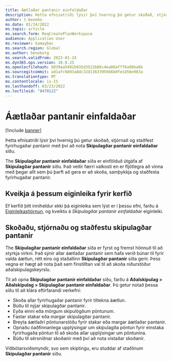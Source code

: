 ```yaml
---
title: Áætlaðar pantanir einfaldaðar
description: Þetta efnisatriði lýsir því hvernig þú getur skoðað, stjórnað og staðfest áætlaðar pantanir með því að nota einfaldaða síðuna Fyrirhugaðar pantanir.
author: t-benebo
ms.date: 01/24/2022
ms.topic: article
ms.search.form: ReqCreatePlanWorkspace
audience: Application User
ms.reviewer: kamaybac
ms.search.region: Global
ms.author: benebotg
ms.search.validFrom: 2022-01-24
ms.dyn365.ops.version: 10.0.25
ms.openlocfilehash: b039aa5481b835d3523b86c4ea88afff6a96ba8b
ms.sourcegitcommit: ad1afc6893a8dc32d1363395666b0fe1d50e983a
ms.translationtype: MT
ms.contentlocale: is-IS
ms.lasthandoff: 03/23/2022
ms.locfileid: "8470122"
---
```

# <a name="planned-orders-simplified"></a>Áætlaðar pantanir einfaldaðar

[!include [banner](../../includes/banner.md)]

Þetta efnisatriði lýsir því hvernig þú getur skoðað, stjórnað og staðfest fyrirhugaðar pantanir með því að nota **Skipulagðar pantanir einfaldaðar** síðu.

The **Skipulagðar pantanir einfaldaðar** síða er einfölduð útgáfa af **Skipulagðar pantanir** síðu. Það veitir færri valkosti en er fljótlegra að vinna með þegar allt sem þú þarft að gera er að skoða, samþykkja og staðfesta fyrirhugaðar pantanir.

## <a name="turn-on-this-feature-for-your-system"></a>Kveikja á þessum eiginleika fyrir kerfið

Ef kerfið þitt inniheldur ekki þá eiginleika sem lýst er í þessu efni, farðu á [Eiginleikastjórnun](../../../fin-ops-core/fin-ops/get-started/feature-management/feature-management-overview.md), og kveiktu á *Skipulagðar pantanir einfaldaðar* eiginleiki.

## <a name="view-manage-and-firm-planned-orders"></a>Skoðaðu, stjórnaðu og staðfestu skipulagðar pantanir

The **Skipulagðar pantanir einfaldaðar** síða er fyrst og fremst hönnuð til að styrkja virkni. Það sýnir allar áætlaðar pantanir sem hafa verið búnar til fyrir valda áætlun, rétt eins og staðallinn **Skipulagðar pantanir** síða gerir. Þess vegna er hægt að nota það sem fínstilltan val til að skoða niðurstöður aðalskipulagskeyrslu.

Til að opna **Skipulagðar pantanir einfaldaðar** síðu, farðu á **Aðalskipulag \> Aðalskipulag \> Skipulagðar pantanir einfaldaðar**. Þú getur notað þessa síðu til að klára eftirfarandi verkefni:

- Skoða allar fyrirhugaðar pantanir fyrir tiltekna áætlun.
- Búðu til nýjar skipulagðar pantanir.
- Eyða einni eða mörgum skipulögðum pöntunum.
- Fastar stakar eða margar skipulagðar pantanir.
- Breyta áætlaðri pöntunarstöðu fyrir stakar eða margar áætlaðar pantanir.
- Opnaðu óaðfinnanlega upplýsingar um skipulagða pöntun fyrir einstaka fyrirhugaða pöntun til að skoða allar upplýsingar um pöntunina.
- Búðu til sérsniðnar skoðanir með því að nota vistaðar skoðanir.

Viðbótarsviðsmyndir, svo sem skiptingu, eru studdar af staðlinum **Skipulagðar pantanir** síðu.
